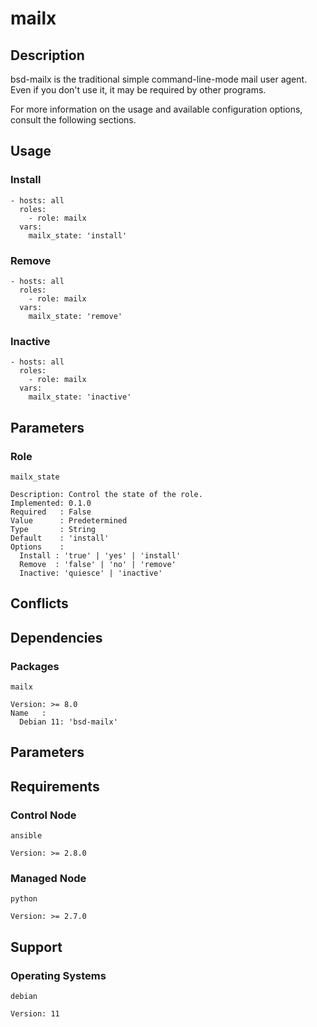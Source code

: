 # mailx

## Description

bsd-mailx is the traditional simple command-line-mode mail user agent. Even if
you don't use it, it may be required by other programs.

For more information on the usage and available configuration options,
consult the following sections.

## Usage

### Install

```
- hosts: all
  roles:
    - role: mailx
  vars:
    mailx_state: 'install'
```

### Remove

```
- hosts: all
  roles:
    - role: mailx
  vars:
    mailx_state: 'remove'
```

### Inactive

```
- hosts: all
  roles:
    - role: mailx
  vars:
    mailx_state: 'inactive'
```

## Parameters

### Role

`mailx_state`

    Description: Control the state of the role.
    Implemented: 0.1.0
    Required   : False
    Value      : Predetermined
    Type       : String
    Default    : 'install'
    Options    :
      Install : 'true' | 'yes' | 'install'
      Remove  : 'false' | 'no' | 'remove'
      Inactive: 'quiesce' | 'inactive'

## Conflicts

## Dependencies

### Packages

`mailx`

    Version: >= 8.0
    Name   :
      Debian 11: 'bsd-mailx'

## Parameters

## Requirements

### Control Node

`ansible`

    Version: >= 2.8.0

### Managed Node

`python`

    Version: >= 2.7.0

## Support

### Operating Systems

`debian`

    Version: 11

